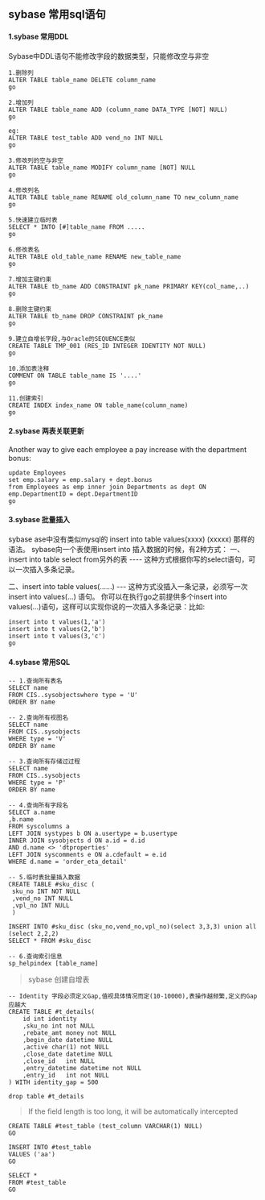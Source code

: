 ## sybase 常用sql语句

#### 1.sybase 常用DDL

Sybase中DDL语句不能修改字段的数据类型，只能修改空与非空

````shell script
1.删除列
ALTER TABLE table_name DELETE column_name
go

2.增加列
ALTER TABLE table_name ADD (column_name DATA_TYPE [NOT] NULL)
go

eg:
ALTER TABLE test_table ADD vend_no INT NULL
go

3.修改列的空与非空
ALTER TABLE table_name MODIFY column_name [NOT] NULL
go

4.修改列名
ALTER TABLE table_name RENAME old_column_name TO new_column_name
go

5.快速建立临时表
SELECT * INTO [#]table_name FROM .....
go

6.修改表名
ALTER TABLE old_table_name RENAME new_table_name
go

7.增加主键约束
ALTER TABLE tb_name ADD CONSTRAINT pk_name PRIMARY KEY(col_name,..)
go

8.删除主键约束
ALTER TABLE tb_name DROP CONSTRAINT pk_name
go

9.建立自增长字段,与Oracle的SEQUENCE类似
CREATE TABLE TMP_001 (RES_ID INTEGER IDENTITY NOT NULL)
go

10.添加表注释
COMMENT ON TABLE table_name IS '....'
go

11.创建索引
CREATE INDEX index_name ON table_name(column_name)
go

````

#### 2.sybase 两表关联更新

Another way to give each employee a pay increase with the department bonus:

````shell script
update Employees
set emp.salary = emp.salary + dept.bonus
from Employees as emp inner join Departments as dept ON emp.DepartmentID = dept.DepartmentID
go
````


#### 3.sybase 批量插入

sybase ase中没有类似mysql的 insert into table values(xxxx) (xxxxx) 那样的语法。
sybase向一个表使用insert into 插入数据的时候，有2种方式：
一、insert into table select from另外的表 ---- 这种方式根据你写的select语句，可以一次插入多条记录。

二、insert into table values(......) --- 这种方式没插入一条记录，必须写一次 insert into values(...) 语句。
你可以在执行go之前提供多个insert into values(...)语句，这样可以实现你说的一次插入多条记录：比如:

````shell script
insert into t values(1,'a')
insert into t values(2,'b')
insert into t values(3,'c')
go
````

#### 4.sybase 常用SQL

````shell script
-- 1.查询所有表名
SELECT name
FROM CIS..sysobjectswhere type = 'U'
ORDER BY name

-- 2.查询所有视图名
SELECT name
FROM CIS..sysobjects
WHERE type = 'V'
ORDER BY name

-- 3.查询所有存储过过程
SELECT name
FROM CIS..sysobjects
WHERE type = 'P'
ORDER BY name

-- 4.查询所有字段名
SELECT a.name
,b.name
FROM syscolumns a
LEFT JOIN systypes b ON a.usertype = b.usertype
INNER JOIN sysobjects d ON a.id = d.id
AND d.name <> 'dtproperties'
LEFT JOIN syscomments e ON a.cdefault = e.id
WHERE d.name = 'order_eta_detail'

-- 5.临时表批量插入数据
CREATE TABLE #sku_disc (
 sku_no INT NOT NULL
 ,vend_no INT NULL
 ,vpl_no INT NULL
 )

INSERT INTO #sku_disc (sku_no,vend_no,vpl_no)(select 3,3,3) union all (select 2,2,2)
SELECT * FROM #sku_disc

-- 6.查询索引信息
sp_helpindex [table_name]

````

> sybase 创建自增表

````shell script
-- Identity 字段必须定义Gap,值视具体情况而定(10-10000),表操作越频繁,定义的Gap应越大
CREATE TABLE #t_details(
    id int identity
    ,sku_no int not NULL
    ,rebate_amt money not NULL
    ,begin_date datetime NULL
    ,active char(1) not NULL
    ,close_date datetime NULL
    ,close_id   int NULL
    ,entry_datetime datetime not NULL
    ,entry_id   int not NULL
) WITH identity_gap = 500

drop table #t_details
````

> If the field length is too long, it will be automatically intercepted

````shell script
CREATE TABLE #test_table (test_column VARCHAR(1) NULL)
GO

INSERT INTO #test_table
VALUES ('aa')
GO

SELECT *
FROM #test_table
GO
````
